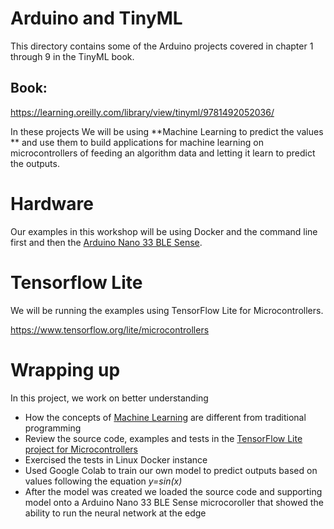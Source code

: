 # Arduino and TinyML

This directory contains some of the Arduino projects covered in chapter 1 through 9 in the TinyML book.

## Book:

https://learning.oreilly.com/library/view/tinyml/9781492052036/


In these projects We will be using **Machine Learning to predict the values ** and use them to build applications for machine learning on microcontrollers of feeding an algorithm data and letting it learn to predict the outputs.

# Hardware

Our examples in this workshop will be using Docker and the command line first and then the [Arduino Nano 33 BLE Sense](https://store-usa.arduino.cc/products/arduino-nano-33-ble-sense).

# Tensorflow Lite

We will be running the examples using TensorFlow Lite for Microcontrollers.

https://www.tensorflow.org/lite/microcontrollers

# Wrapping up

In this project, we work on better understanding

* How the concepts of [Machine Learning](https://en.wikipedia.org/wiki/Machine_learning) are different from traditional programming
* Review the source code, examples and tests in the [TensorFlow Lite project for Microcontrollers](https://github.com/tensorflow/tflite-micro)
* Exercised the tests in Linux Docker instance
* Used Google Colab to train our own model to predict outputs based on values following the equation *y=sin(x)*
* After the model was created we loaded the source code and supporting model onto a Arduino Nano 33 BLE Sense microcoroller that showed the ability to run the neural network at the edge
